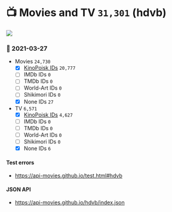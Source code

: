 # :tv: Movies and TV `31,301` (hdvb)

<a href="https://API-Movies.github.io"><img src="https://API-Movies.github.io/banner.png?cache"></a>

### :date: 2021-03-27
- Movies `24,730`
  - [x] <a href="https://API-Movies.github.io/hdvb/movie_kinopoisk_ids.json">KinoPoisk IDs</a> `20,777`
  - [ ] IMDb IDs `0`
  - [ ] TMDb IDs `0`
  - [ ] World-Art IDs `0`
  - [ ] Shikimori IDs `0`
  - [x] None IDs `27`
- TV `6,571`
  - [x] <a href="https://API-Movies.github.io/hdvb/tv_kinopoisk_ids.json">KinoPoisk IDs</a> `4,627`
  - [ ] IMDb IDs `0`
  - [ ] TMDb IDs `0`
  - [ ] World-Art IDs `0`
  - [ ] Shikimori IDs `0`
  - [x] None IDs `6`
#### Test errors
- <a href='https://api-movies.github.io/test.html#hdvb'>https://api-movies.github.io/test.html#hdvb</a>
#### JSON API
- <a href='https://api-movies.github.io/hdvb/index.json'>https://api-movies.github.io/hdvb/index.json</a>
